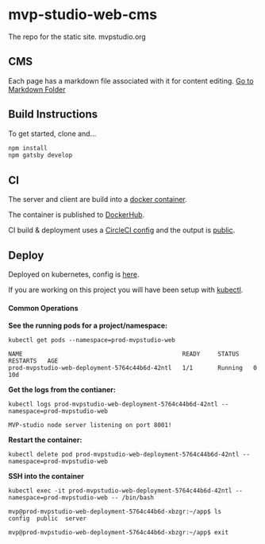 # mvp-studio-web-cms

The repo for the static site.
mvpstudio.org

## CMS
Each page has a markdown file associated with it for content editing.
[Go to Markdown Folder](https://github.com/MVPStudio/mvp-studio-web-cms/tree/master/src/markdown)

## Build Instructions

To get started, clone and...

```sh
npm install
npm gatsby develop
```

## CI

The server and client are build into a [docker container](https://github.com/MVPStudio/mvp-studio-web-cms/blob/master/Dockerfile).

The container is published to [DockerHub](https://cloud.docker.com/u/mvpstudio/repository/docker/mvpstudio/mvp-studio-web-cms).

CI build & deployment uses a [CircleCI config](https://github.com/MVPStudio/mvp-studio-web-cms/blob/master/.circleci/config.yml) and the output is [public](https://circleci.com/gh/MVPStudio/mvp-studio-web-cms).

## Deploy

Deployed on kubernetes, config is [here](https://github.com/MVPStudio/mvp-studio-web-cms/blob/master/kube/prod-web.yaml).

If you are working on this project you will have been setup with [kubectl](https://kubernetes.io/docs/reference/kubectl/cheatsheet/).

#### Common Operations

**See the running pods for a project/namespace:**
```
kubectl get pods --namespace=prod-mvpstudio-web

NAME                                             READY     STATUS    RESTARTS   AGE
prod-mvpstudio-web-deployment-5764c44b6d-42ntl   1/1       Running   0          10d
```

**Get the logs from the contianer:**
```
kubectl logs prod-mvpstudio-web-deployment-5764c44b6d-42ntl --namespace=prod-mvpstudio-web

MVP-studio node server listening on port 8001!
```

**Restart the container:**
```
kubectl delete pod prod-mvpstudio-web-deployment-5764c44b6d-42ntl --namespace=prod-mvpstudio-web
```

**SSH into the container**
```
kubectl exec -it prod-mvpstudio-web-deployment-5764c44b6d-42ntl --namespace=prod-mvpstudio-web -- /bin/bash

mvp@prod-mvpstudio-web-deployment-5764c44b6d-xbzgr:~/app$ ls
config  public  server

mvp@prod-mvpstudio-web-deployment-5764c44b6d-xbzgr:~/app$ exit
```
